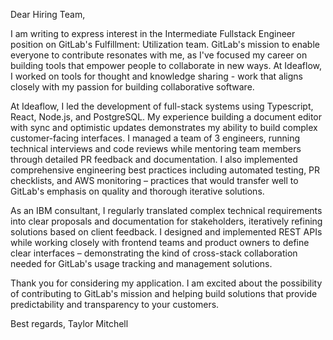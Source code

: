 Dear Hiring Team,

I am writing to express interest in the Intermediate Fullstack Engineer position on GitLab's Fulfillment: Utilization team. GitLab's mission to enable everyone to contribute resonates with me, as I've focused my career on building tools that empower people to collaborate in new ways. At Ideaflow, I worked on tools for thought and knowledge sharing - work that aligns closely with my passion for building collaborative software.

At Ideaflow, I led the development of full-stack systems using Typescript, React, Node.js, and PostgreSQL. My experience building a document editor with sync and optimistic updates demonstrates my ability to build complex customer-facing interfaces. I managed a team of 3 engineers, running technical interviews and code reviews while mentoring team members through detailed PR feedback and documentation. I also implemented comprehensive engineering best practices including automated testing, PR checklists, and AWS monitoring – practices that would transfer well to GitLab's emphasis on quality and thorough iterative solutions.

As an IBM consultant, I regularly translated complex technical requirements into clear proposals and documentation for stakeholders, iteratively refining solutions based on client feedback. I designed and implemented REST APIs while working closely with frontend teams and product owners to define clear interfaces – demonstrating the kind of cross-stack collaboration needed for GitLab's usage tracking and management solutions.

Thank you for considering my application. I am excited about the possibility of contributing to GitLab's mission and helping build solutions that provide predictability and transparency to your customers.

Best regards,
Taylor Mitchell

